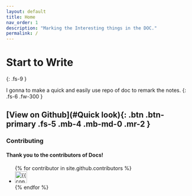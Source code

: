```yaml
---
layout: default
title: Home
nav_order: 1
description: "Marking the Interesting things in the DOC."
permalink: /
---
```


# Start to Write
{: .fs-9 }

I gonna to make a quick and easily use repo of doc to remark the notes. 
{: .fs-6 .fw-300 }

[View on Github](#Quick look){: .btn .btn-primary .fs-5 .mb-4 .mb-md-0 .mr-2 }
---




### Contributing

#### Thank you to the contributors of Docs!

<ul class="list-style-none">
{% for contributor in site.github.contributors %}
  <li class="d-inline-block mr-1">
     <a href="{{ contributor.html_url }}"><img src="{{ contributor.avatar_url }}" width="32" height="32" alt="{{ contributor.login }}"></a>
  </li>
{% endfor %}
</ul>

